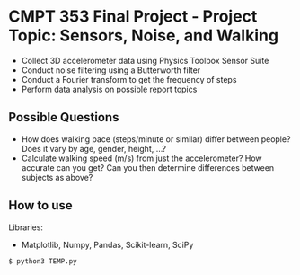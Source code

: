 # CMPT 353 Final Project - Project Topic: Sensors, Noise, and Walking

- Collect 3D accelerometer data using Physics Toolbox Sensor Suite 
- Conduct noise filtering using a Butterworth filter
- Conduct a Fourier transform to get the frequency of steps
- Perform data analysis on possible report topics

## Possible Questions

- How does walking pace (steps/minute or similar) differ between people? Does it vary by age, gender, height, …?
- Calculate walking speed (m/s) from just the accelerometer? How accurate can you get? Can you then determine differences between subjects as above?

## How to use
Libraries:
- Matplotlib, Numpy, Pandas, Scikit-learn, SciPy 

```
$ python3 TEMP.py
```
